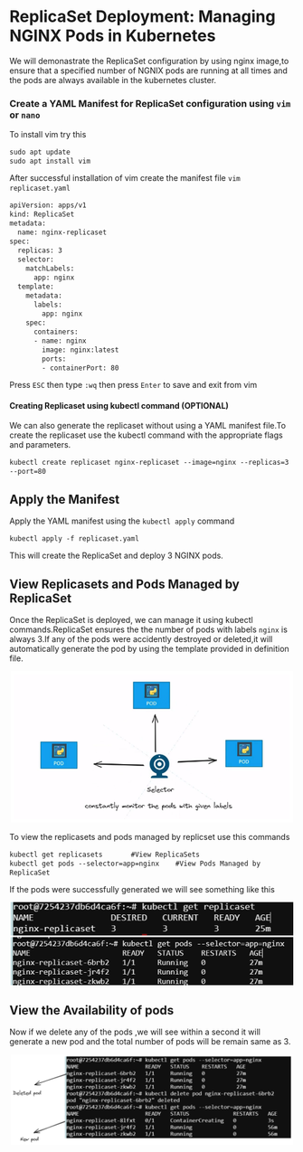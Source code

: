 # ReplicaSet Deployment: Managing NGINX Pods in Kubernetes

We will demonastrate the ReplicaSet configuration by using nginx image,to ensure that a specified number of NGNIX pods are running at all times and the pods are always available in the kubernetes cluster.

### Create a YAML Manifest for ReplicaSet configuration  using `vim` or `nano`

To install vim try this 
```
sudo apt update
sudo apt install vim
```

After successful installation of vim create the manifest file ``vim replicaset.yaml``

```
apiVersion: apps/v1
kind: ReplicaSet
metadata:
  name: nginx-replicaset
spec:
  replicas: 3
  selector:
    matchLabels:
      app: nginx
  template:
    metadata:
      labels:
        app: nginx
    spec:
      containers:
      - name: nginx
        image: nginx:latest
        ports:
        - containerPort: 80
```
Press ``ESC`` then type `:wq` then press `Enter` to save and exit from vim

#### Creating Replicaset using kubectl command (OPTIONAL)

We can also generate the replicaset without using a YAML manifest file.To create the replicaset use the kubectl command with the appropriate flags and parameters.

```
kubectl create replicaset nginx-replicaset --image=nginx --replicas=3 --port=80
```

## Apply the Manifest

Apply the YAML manifest using the ``kubectl apply`` command

```
kubectl apply -f replicaset.yaml
```
This will create the ReplicaSet and deploy 3 NGINX pods.

## View Replicasets and Pods Managed by ReplicaSet

Once the ReplicaSet is deployed, we can manage it using kubectl commands.ReplicaSet ensures the the number of pods with labels `nginx` is always 3.If any of the pods were accidently destroyed or deleted,it will automatically generate the pod by using the template provided in definition file.

<div style="text-align:center"><img src="./images/3.png" width ="500"></div>

To view the replicasets and pods managed by replicset use this commands
```
kubectl get replicasets       #View ReplicaSets
kubectl get pods --selector=app=nginx    #View Pods Managed by ReplicaSet  
```
If the pods were successfully generated we will see something like this

<div style="text-align:center"><img src="./images/replicaset.png" width ="500"></div>

<div style="text-align:center"><img src="./images/2.png" width ="500"></div>

## View the Availability of pods

Now if we delete any of the pods ,we will see within a second it will generate a new pod and the total number of pods will be remain same as 3.

<div style="text-align:center"><img src="./images/4.png" width ="500"></div>
